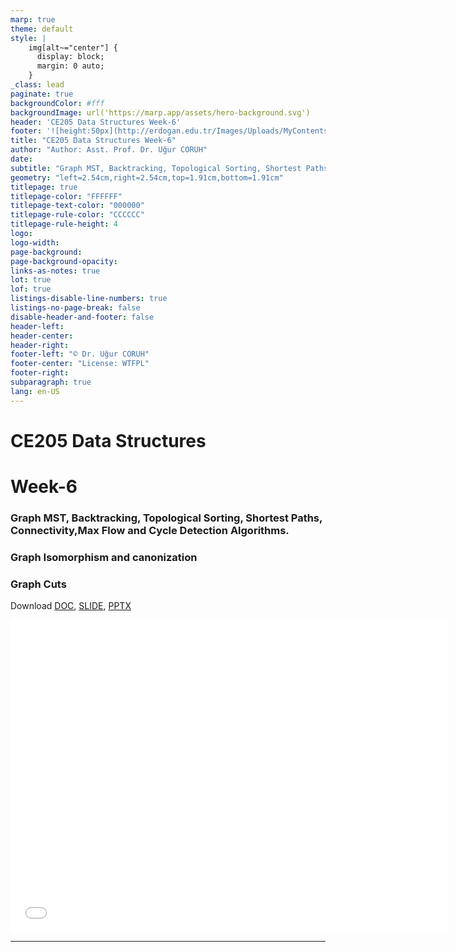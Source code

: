 ```yaml
---
marp: true
theme: default
style: |
    img[alt~="center"] {
      display: block;
      margin: 0 auto;
    }
_class: lead
paginate: true
backgroundColor: #fff
backgroundImage: url('https://marp.app/assets/hero-background.svg')
header: 'CE205 Data Structures Week-6'
footer: '![height:50px](http://erdogan.edu.tr/Images/Uploads/MyContents/L_379-20170718142719217230.jpg) RTEU CE205 Week-6'
title: "CE205 Data Structures Week-6"
author: "Author: Asst. Prof. Dr. Uğur CORUH"
date:
subtitle: "Graph MST, Backtracking, Topological Sorting, Shortest Paths, Connectivity,Max Flow and Cycle Detection Algorithms. Graph Isomorphism and canonization,Graph Cuts"
geometry: "left=2.54cm,right=2.54cm,top=1.91cm,bottom=1.91cm"
titlepage: true
titlepage-color: "FFFFFF"
titlepage-text-color: "000000"
titlepage-rule-color: "CCCCCC"
titlepage-rule-height: 4
logo:
logo-width:
page-background:
page-background-opacity:
links-as-notes: true
lot: true
lof: true
listings-disable-line-numbers: true
listings-no-page-break: false
disable-header-and-footer: false
header-left:
header-center:
header-right:
footer-left: "© Dr. Uğur CORUH"
footer-center: "License: WTFPL"
footer-right:
subparagraph: true
lang: en-US 
---
```


<!-- _backgroundColor: aquq -->

<!-- _color: orange -->

<!-- paginate: false -->

# CE205 Data Structures

# Week-6

### Graph MST, Backtracking, Topological Sorting, Shortest Paths, Connectivity,Max Flow and Cycle Detection Algorithms.
### Graph Isomorphism and canonization
### Graph Cuts


Download [DOC](ce205-week-6-graph-algorithms.md_doc.pdf), [SLIDE](ce205-week-6-graph-algorithms.md_slide.pdf), [PPTX](ce205-week-6-graph-algorithms.md_slide.pptx)

<iframe width=700, height=500 frameBorder=0 src="../ce205-week-6-graph-algorithms.md_slide.html"></iframe>

---

<!-- paginate: true -->